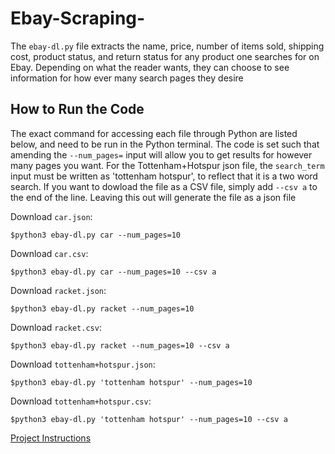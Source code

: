 # Ebay-Scraping-


The ```ebay-dl.py``` file extracts the name, price, number of items sold, shipping cost, product status, and return status for any product one searches for on Ebay. Depending on what the reader wants, they can choose to see information for how ever many search pages they desire
## How to Run the Code 
The exact command for accessing each file through Python are listed below, and need to be run in the Python terminal. The code is set such that amending the ```--num_pages=``` input will allow you to get results for however many pages you want. For the Tottenham+Hotspur json file, the ```search_term``` input must be written as 'tottenham hotspur', to reflect that it is a two word search. If you want to dowload the file as a CSV file, simply add ```--csv a``` to the end of the line. Leaving this out will generate the file as a json file

Download ```car.json```:

```
$python3 ebay-dl.py car --num_pages=10 
```
Download ```car.csv```:

```
$python3 ebay-dl.py car --num_pages=10 --csv a 
```
Download ```racket.json```:

```
$python3 ebay-dl.py racket --num_pages=10

```
Download ```racket.csv```:

```
$python3 ebay-dl.py racket --num_pages=10 --csv a 
```

Download ```tottenham+hotspur.json```:

```
$python3 ebay-dl.py 'tottenham hotspur' --num_pages=10
```
Download ```tottenham+hotspur.csv```:

```
$python3 ebay-dl.py 'tottenham hotspur' --num_pages=10 --csv a
```

[Project Instructions](https://github.com/mikeizbicki/cmc-csci040/tree/2021fall/hw_03)
